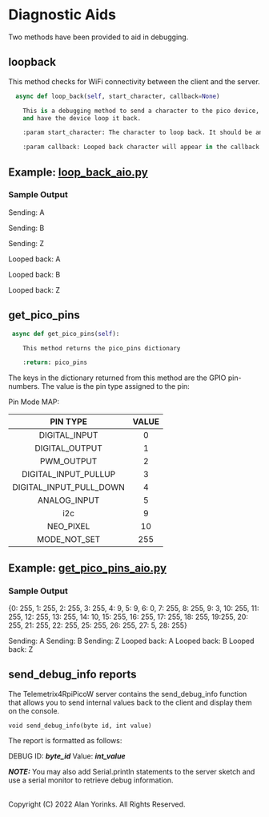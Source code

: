 # Diagnostic Aids

Two methods have been provided to aid in debugging.

## loopback
This method checks for WiFi connectivity between the client and the server.

```python
  async def loop_back(self, start_character, callback=None)

    This is a debugging method to send a character to the pico device, 
    and have the device loop it back.

    :param start_character: The character to loop back. It should be an integer.

    :param callback: Looped back character will appear in the callback method
```

## Example: [loop_back_aio.py](https://github.com/MrYsLab/telemetrix-rpi-pico-w/blob/master/examples_aio/loop_back_aio.py)

### Sample Output

Sending: A

Sending: B

Sending: Z

Looped back: A

Looped back: B

Looped back: Z

## get_pico_pins

```python
 async def get_pico_pins(self):

    This method returns the pico_pins dictionary

    :return: pico_pins
```
The keys in the dictionary returned from this method are the GPIO pin-numbers. The 
value is 
the 
pin type assigned to the pin:

Pin Mode MAP:

|           **PIN TYPE**         | **VALUE** |
|:-----------------------:|:--------------:|
|      DIGITAL_INPUT      |        0       |
|      DIGITAL_OUTPUT     |        1       |
|        PWM_OUTPUT       |        2       |
|   DIGITAL_INPUT_PULLUP  |        3       |
| DIGITAL_INPUT_PULL_DOWN |        4       |
|       ANALOG_INPUT      |        5       |
|           i2c           |        9       |
|        NEO_PIXEL        |       10       |
|       MODE_NOT_SET      |       255      |

## Example: [get_pico_pins_aio.py](https://github.com/MrYsLab/telemetrix-rpi-pico/blob/master/examples_aio/get_pico_pins_aio.py)

### Sample Output
{0: 255, 1: 255, 2: 255, 3: 255, 4: 9, 5: 9, 6: 0, 7: 255, 8: 255, 9: 3, 
 10: 255, 11: 255, 12: 255, 13: 255, 14: 10, 15: 255, 16: 255, 17: 255, 
 18: 255, 19:255, 20: 255, 21: 255, 22: 255, 25: 255, 26: 255, 27: 5, 28: 255}

Sending: A
Sending: B
Sending: Z
Looped back: A
Looped back: B
Looped back: Z

## send_debug_info reports

The Telemetrix4RpiPicoW server contains the send_debug_info function that allows you to 
send 
internal values back to the client and display them on the console.

```
void send_debug_info(byte id, int value)
```

The report is formatted as follows:

DEBUG ID: _**byte_id**_ Value: **_int_value_**

_**NOTE:**_ You may also add Serial.println statements to the server sketch and use a 
serial monitor to retrieve debug information. 
<br>
<br>

Copyright (C) 2022 Alan Yorinks. All Rights Reserved.
